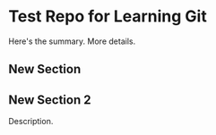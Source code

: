 # Test Repo for Learning Git

Here's the summary.
More details.

## New Section

## New Section 2

Description.